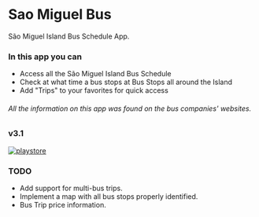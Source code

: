 # Sao Miguel Bus
São Miguel Island Bus Schedule App.

### In this app you can ###
* Access all the São Miguel Island Bus Schedule
* Check at what time a bus stops at Bus Stops all around the Island                               
* Add "Trips" to your favorites for quick access

###### All the information on this app was found on the bus companies' websites.  

### v3.1 ###
[![playstore](https://user-images.githubusercontent.com/56836057/133408897-e5d0c2f2-26d3-48cb-8e83-838344b3f02a.png)](https://play.google.com/store/apps/details?id=com.hsousa_apps.Autocarros&hl=pt)

### TODO ###
* Add support for multi-bus trips.
* Implement a map with all bus stops properly identified.
* Bus Trip price information.
